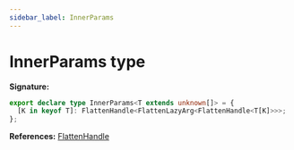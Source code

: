 ```yaml
---
sidebar_label: InnerParams
---
```


# InnerParams type

**Signature:**

```typescript
export declare type InnerParams<T extends unknown[]> = {
  [K in keyof T]: FlattenHandle<FlattenLazyArg<FlattenHandle<T[K]>>>;
};
```

**References:** [FlattenHandle](./puppeteer.flattenhandle.md)
